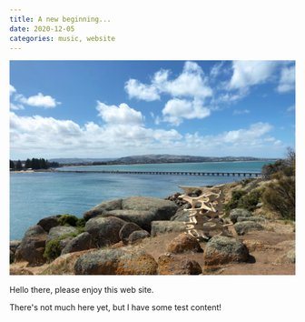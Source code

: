 ```yaml
---
title: A new beginning...
date: 2020-12-05
categories: music, website
---
```


![Granite Island bridge](/assets/images/graniteisland.jpg)

Hello there, please enjoy this web site.
<!--more-->
There's not much here yet, but I have some test content!
